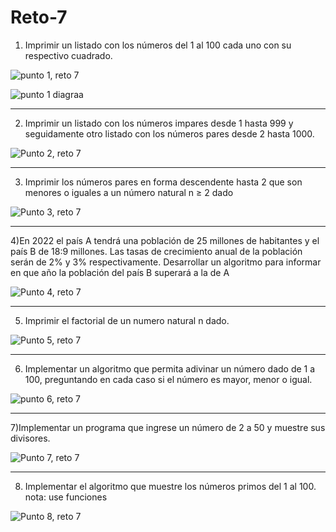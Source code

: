 # Reto-7

1) Imprimir un listado con los números del 1 al 100 cada uno con su respectivo cuadrado.

![punto 1, reto 7](https://user-images.githubusercontent.com/124641609/227823048-587494d0-c963-47df-8b1a-473adaf7a301.JPG)

![punto 1 diagraa](https://user-images.githubusercontent.com/124641609/228108648-cbb4c0f7-832d-433c-8cfc-cceedd2ea9cb.jpg)


---

2) Imprimir un listado con los números impares desde 1 hasta 999 y seguidamente otro listado con los números pares desde 2 hasta 1000.


![Punto 2, reto 7](https://user-images.githubusercontent.com/124641609/227821129-b33d9fcf-c50d-45fd-bf20-7e5da7713711.JPG)


---

3) Imprimir los números pares en forma descendente hasta 2 que son menores o iguales a un número natural n ≥ 2 dado

![Punto 3, reto 7](https://user-images.githubusercontent.com/124641609/227827576-275c1292-5569-4f7e-b80b-c8093ae7ff80.JPG)


---

4)En 2022 el país A tendrá una población de 25 millones de habitantes y el país B de 18:9 millones. Las tasas de crecimiento anual de la población serán de 2% y 3% respectivamente. Desarrollar un algoritmo para informar en que año la población del país B superará a la de A 

![Punto 4, reto 7](https://user-images.githubusercontent.com/124641609/227837370-3f40f7e3-ad45-44df-98fd-d592d6a0dcab.JPG)


---

5) Imprimir el factorial de un numero natural n dado.

![Punto 5, reto 7](https://user-images.githubusercontent.com/124641609/227838759-e0848456-dd38-4e15-bea4-e00a0c035dba.JPG)


---

6) Implementar un algoritmo que permita adivinar un número dado de 1 a 100, preguntando en cada caso si el número es mayor, menor o igual.

![punto 6, reto 7](https://user-images.githubusercontent.com/124641609/228098339-676033d9-5aad-4274-9cc8-e06bf4035d13.JPG)



---

7)Implementar un programa que ingrese un número de 2 a 50 y muestre sus divisores.


![Punto 7, reto 7](https://user-images.githubusercontent.com/124641609/228097424-920c8f90-c32d-48f1-8616-e298ae3abc02.JPG)



---

8) Implementar el algoritmo que muestre los números primos del 1 al 100. nota: use funciones

![Punto 8, reto 7](https://user-images.githubusercontent.com/124641609/227840749-2f5e76af-ce2f-42b3-bbb8-625cf5ef65dd.JPG)


